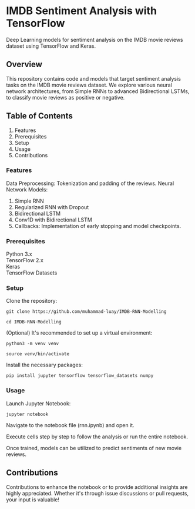 # IMDB Sentiment Analysis with TensorFlow
Deep Learning models for sentiment analysis on the IMDB movie reviews dataset using TensorFlow and Keras.

## Overview
This repository contains code and models that target sentiment analysis tasks on the IMDB movie reviews dataset. We explore various neural network architectures, from Simple RNNs to advanced Bidirectional LSTMs, to classify movie reviews as positive or negative.

## Table of Contents
1. Features
2. Prerequisites
3. Setup
4. Usage
5. Contributions

### Features
Data Preprocessing: Tokenization and padding of the reviews.
Neural Network Models:
1. Simple RNN
2. Regularized RNN with Dropout
3. Bidirectional LSTM
4. Conv1D with Bidirectional LSTM
5. Callbacks: Implementation of early stopping and model checkpoints.

### Prerequisites

Python 3.x <br>
TensorFlow 2.x <br>
Keras <br>
TensorFlow Datasets <br>

### Setup
Clone the repository:

```git clone https://github.com/muhammad-luay/IMDB-RNN-Modelling```

```cd IMDB-RNN-Modelling```


(Optional) It's recommended to set up a virtual environment:

```python3 -m venv venv```

```source venv/bin/activate```

Install the necessary packages:

```pip install jupyter tensorflow tensorflow_datasets numpy```

### Usage

Launch Jupyter Notebook:

```jupyter notebook```

Navigate to the notebook file (rnn.ipynb) and open it.

Execute cells step by step to follow the analysis or run the entire notebook.

Once trained, models can be utilized to predict sentiments of new movie reviews. 

## Contributions

Contributions to enhance the notebook or to provide additional insights are highly appreciated. Whether it's through issue discussions or pull requests, your input is valuable!
